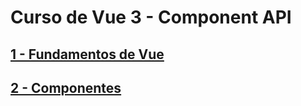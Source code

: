 # Curso de Vue 3 - Component API

## [ 1 - Fundamentos de Vue ](1-Fundamentos.md)
## [ 2 - Componentes ](2-Componentes.md)